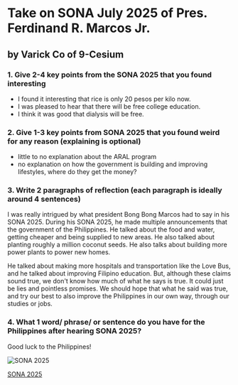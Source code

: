 # Take on SONA July 2025 of Pres. Ferdinand R. Marcos Jr.
## **by Varick Co of 9-Cesium**
### 1. Give 2-4 key points from the SONA 2025 that you found interesting

   - I found it interesting that rice is only 20 pesos per kilo now.
   - I was pleased to hear that there will be free college education.
   - I think it was good that dialysis will be free.


### 2. Give 1-3 key points from SONA 2025 that you found weird for any reason (explaining is optional)

   - little to no explanation about the ARAL program
   - no explanation on how the government is building and improving lifestyles, where do they get the money?

### 3. Write 2 paragraphs of reflection (each paragraph is ideally around 4 sentences)

I was really intrigued by what president Bong Bong Marcos had to say in his SONA 2025. During his SONA 2025, he made multiple announcements that the government of the Philippines. He talked about the food and water, getting cheaper and being supplied to new areas. He also talked about planting roughly a million coconut seeds. He also talks about building more power plants to power new homes. 

He talked about making more hospitals and transportation like the Love Bus, and he talked about improving Filipino education. But, although these claims sound true, we don't know how much of what he says is true. It could just be lies and pointless promises. We should hope that what he said was true, and try our best to also improve the Philippines in our own way, through our studies or jobs.



### 4. What 1 word/ phrase/ or sentence do you have for the Philippines after hearing SONA 2025?
Good luck to the Philippines!

![SONA 2025](https://media.assettype.com/sunstar%2F2025-07-28%2F63wzmwmg%2FMarcos-Sona-2025.jpg?rect=0%2C0%2C750%2C422&w=480&auto=format%2Ccompress&fit=max)

[SONA 2025](https://www.youtube.com/watch?v=zsZ1T0hsLvA)